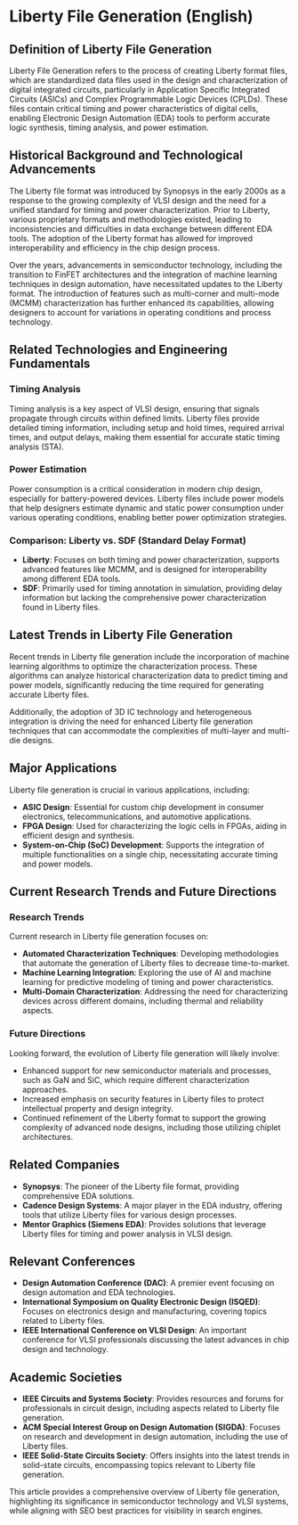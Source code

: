 # Liberty File Generation (English)

## Definition of Liberty File Generation

Liberty File Generation refers to the process of creating Liberty format files, which are standardized data files used in the design and characterization of digital integrated circuits, particularly in Application Specific Integrated Circuits (ASICs) and Complex Programmable Logic Devices (CPLDs). These files contain critical timing and power characteristics of digital cells, enabling Electronic Design Automation (EDA) tools to perform accurate logic synthesis, timing analysis, and power estimation.

## Historical Background and Technological Advancements

The Liberty file format was introduced by Synopsys in the early 2000s as a response to the growing complexity of VLSI design and the need for a unified standard for timing and power characterization. Prior to Liberty, various proprietary formats and methodologies existed, leading to inconsistencies and difficulties in data exchange between different EDA tools. The adoption of the Liberty format has allowed for improved interoperability and efficiency in the chip design process.

Over the years, advancements in semiconductor technology, including the transition to FinFET architectures and the integration of machine learning techniques in design automation, have necessitated updates to the Liberty format. The introduction of features such as multi-corner and multi-mode (MCMM) characterization has further enhanced its capabilities, allowing designers to account for variations in operating conditions and process technology.

## Related Technologies and Engineering Fundamentals

### Timing Analysis

Timing analysis is a key aspect of VLSI design, ensuring that signals propagate through circuits within defined limits. Liberty files provide detailed timing information, including setup and hold times, required arrival times, and output delays, making them essential for accurate static timing analysis (STA).

### Power Estimation

Power consumption is a critical consideration in modern chip design, especially for battery-powered devices. Liberty files include power models that help designers estimate dynamic and static power consumption under various operating conditions, enabling better power optimization strategies.

### Comparison: Liberty vs. SDF (Standard Delay Format)

- **Liberty**: Focuses on both timing and power characterization, supports advanced features like MCMM, and is designed for interoperability among different EDA tools.
- **SDF**: Primarily used for timing annotation in simulation, providing delay information but lacking the comprehensive power characterization found in Liberty files.

## Latest Trends in Liberty File Generation

Recent trends in Liberty file generation include the incorporation of machine learning algorithms to optimize the characterization process. These algorithms can analyze historical characterization data to predict timing and power models, significantly reducing the time required for generating accurate Liberty files.

Additionally, the adoption of 3D IC technology and heterogeneous integration is driving the need for enhanced Liberty file generation techniques that can accommodate the complexities of multi-layer and multi-die designs.

## Major Applications

Liberty file generation is crucial in various applications, including:

- **ASIC Design**: Essential for custom chip development in consumer electronics, telecommunications, and automotive applications.
- **FPGA Design**: Used for characterizing the logic cells in FPGAs, aiding in efficient design and synthesis.
- **System-on-Chip (SoC) Development**: Supports the integration of multiple functionalities on a single chip, necessitating accurate timing and power models.

## Current Research Trends and Future Directions

### Research Trends

Current research in Liberty file generation focuses on:

- **Automated Characterization Techniques**: Developing methodologies that automate the generation of Liberty files to decrease time-to-market.
- **Machine Learning Integration**: Exploring the use of AI and machine learning for predictive modeling of timing and power characteristics.
- **Multi-Domain Characterization**: Addressing the need for characterizing devices across different domains, including thermal and reliability aspects.

### Future Directions

Looking forward, the evolution of Liberty file generation will likely involve:

- Enhanced support for new semiconductor materials and processes, such as GaN and SiC, which require different characterization approaches.
- Increased emphasis on security features in Liberty files to protect intellectual property and design integrity.
- Continued refinement of the Liberty format to support the growing complexity of advanced node designs, including those utilizing chiplet architectures.

## Related Companies

- **Synopsys**: The pioneer of the Liberty file format, providing comprehensive EDA solutions.
- **Cadence Design Systems**: A major player in the EDA industry, offering tools that utilize Liberty files for various design processes.
- **Mentor Graphics (Siemens EDA)**: Provides solutions that leverage Liberty files for timing and power analysis in VLSI design.

## Relevant Conferences

- **Design Automation Conference (DAC)**: A premier event focusing on design automation and EDA technologies.
- **International Symposium on Quality Electronic Design (ISQED)**: Focuses on electronics design and manufacturing, covering topics related to Liberty files.
- **IEEE International Conference on VLSI Design**: An important conference for VLSI professionals discussing the latest advances in chip design and technology.

## Academic Societies

- **IEEE Circuits and Systems Society**: Provides resources and forums for professionals in circuit design, including aspects related to Liberty file generation.
- **ACM Special Interest Group on Design Automation (SIGDA)**: Focuses on research and development in design automation, including the use of Liberty files.
- **IEEE Solid-State Circuits Society**: Offers insights into the latest trends in solid-state circuits, encompassing topics relevant to Liberty file generation.

This article provides a comprehensive overview of Liberty file generation, highlighting its significance in semiconductor technology and VLSI systems, while aligning with SEO best practices for visibility in search engines.